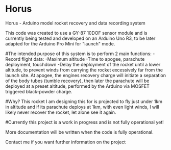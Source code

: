 # Horus
Horus - Arduino model rocket recovery and data recording system

This code was created to use a GY-87 10DOF sensor module and is currently being tested and developed on an Arduino Uno R3,
 to be later adapted for the Arduino Pro Mini for "launch" mode.


#The intended purpose of this system is to perform 2 main functions:
    -Record flight data:
        -Maximum altitude
        -Time to apogee, parachute deployment, touchdown
    -Delay the deployment of the rocket until a lower altitude, to prevent winds from carrying the rocket excessively far
        from the launch site. At apogee, the engines recovery charge will initiate a separation of the body tubes (tumble
        recovery), then later the parachute will be deployed at a preset altitude, performed by the Arduino via MOSFET 
        triggered black-powder charge.

#Why?
This rocket I am designing this for is projected to fly just under 1km in altitude and if its parachute deploys at 1km, with
even light winds, I will likely never recover the rocket, let alone see it again.


#Currently this project is a work in progress and is not fully operational yet!

More documentation will be written when the code is fully operational.

Contact me if you want further information on the project
